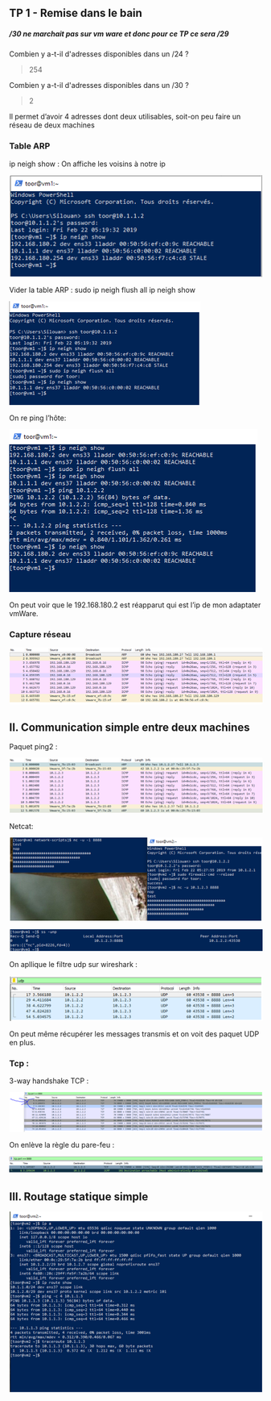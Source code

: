 ## TP 1 - Remise dans le bain

##### /30 ne marchait pas sur vm ware et donc pour ce TP ce sera /29

Combien y a-t-il d'adresses disponibles dans un /24 ?
> 254

Combien y a-t-il d'adresses disponibles dans un /30 ?
> 2

Il permet d’avoir 4 adresses dont deux utilisables, soit-on peu faire un réseau de deux machines


### Table ARP
ip neigh show :
On affiche les voisins à notre ip

![Alt text](https://github.com/BouBooo/CCNA1/blob/master/img/ccna_1.PNG?raw=true "Title")



Vider la table ARP :
sudo ip neigh flush all
ip neigh show

![Alt text](https://github.com/BouBooo/CCNA1/blob/master/img/ccna_2.PNG?raw=true "Title")


On re ping l’hôte:

![Alt text](https://github.com/BouBooo/CCNA1/blob/master/img/ccna_3.PNG?raw=true "Title")

On peut voir que le 192.168.180.2 est réapparut qui est l’ip de mon adaptater vmWare.


### Capture réseau

![Alt text](https://github.com/BouBooo/CCNA1/blob/master/img/ccna_4.PNG?raw=true "Title")


## II. Communication simple entre deux machines

Paquet ping2 :

![Alt text](https://github.com/BouBooo/CCNA1/blob/master/img/ccna_5.PNG?raw=true "test ping")

Netcat:

![Alt text](https://github.com/BouBooo/CCNA1/blob/master/img/ccna_6.PNG?raw=true "Netcat")

![Alt text](https://github.com/BouBooo/CCNA1/blob/master/img/ccna_7.PNG?raw=true "ss")


On apllique le filtre udp sur wireshark :

![Alt text](https://github.com/BouBooo/CCNA1/blob/master/img/ccna_8.PNG?raw=true "udp filter")


On peut même récupérer les messages transmis et on voit des paquet UDP en plus.


### Tcp :
3-way handshake TCP :


![Alt text](https://github.com/BouBooo/CCNA1/blob/master/img/ccna_9.PNG?raw=true "handshake")


On enlève la règle du pare-feu :

![Alt text](https://github.com/BouBooo/CCNA1/blob/master/img/ccna_10.PNG?raw=true "firewall")


## III. Routage statique simple

![Alt text](https://github.com/BouBooo/CCNA1/blob/master/img/ccna_11.PNG?raw=true "firewall")